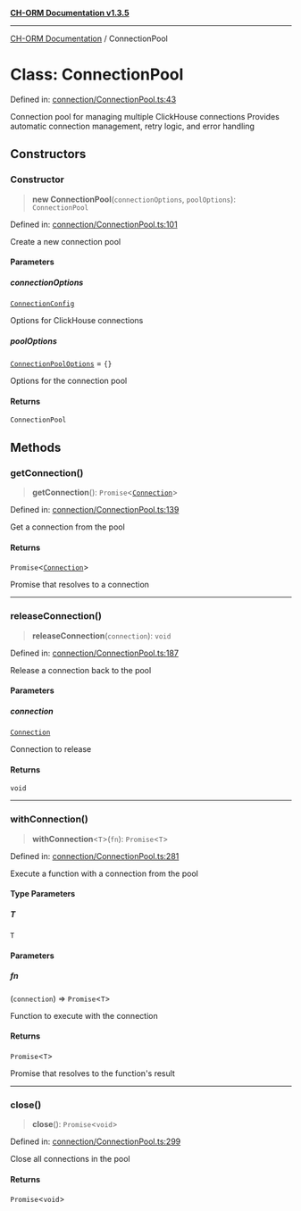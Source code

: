 [**CH-ORM Documentation v1.3.5**](../README.md)

***

[CH-ORM Documentation](../globals.md) / ConnectionPool

# Class: ConnectionPool

Defined in: [connection/ConnectionPool.ts:43](https://github.com/iarayan/ch-orm/blob/main/src/connection/ConnectionPool.ts#L43)

Connection pool for managing multiple ClickHouse connections
Provides automatic connection management, retry logic, and error handling

## Constructors

### Constructor

> **new ConnectionPool**(`connectionOptions`, `poolOptions`): `ConnectionPool`

Defined in: [connection/ConnectionPool.ts:101](https://github.com/iarayan/ch-orm/blob/main/src/connection/ConnectionPool.ts#L101)

Create a new connection pool

#### Parameters

##### connectionOptions

[`ConnectionConfig`](../interfaces/ConnectionConfig.md)

Options for ClickHouse connections

##### poolOptions

[`ConnectionPoolOptions`](../interfaces/ConnectionPoolOptions.md) = `{}`

Options for the connection pool

#### Returns

`ConnectionPool`

## Methods

### getConnection()

> **getConnection**(): `Promise`\<[`Connection`](Connection.md)\>

Defined in: [connection/ConnectionPool.ts:139](https://github.com/iarayan/ch-orm/blob/main/src/connection/ConnectionPool.ts#L139)

Get a connection from the pool

#### Returns

`Promise`\<[`Connection`](Connection.md)\>

Promise that resolves to a connection

***

### releaseConnection()

> **releaseConnection**(`connection`): `void`

Defined in: [connection/ConnectionPool.ts:187](https://github.com/iarayan/ch-orm/blob/main/src/connection/ConnectionPool.ts#L187)

Release a connection back to the pool

#### Parameters

##### connection

[`Connection`](Connection.md)

Connection to release

#### Returns

`void`

***

### withConnection()

> **withConnection**\<`T`\>(`fn`): `Promise`\<`T`\>

Defined in: [connection/ConnectionPool.ts:281](https://github.com/iarayan/ch-orm/blob/main/src/connection/ConnectionPool.ts#L281)

Execute a function with a connection from the pool

#### Type Parameters

##### T

`T`

#### Parameters

##### fn

(`connection`) => `Promise`\<`T`\>

Function to execute with the connection

#### Returns

`Promise`\<`T`\>

Promise that resolves to the function's result

***

### close()

> **close**(): `Promise`\<`void`\>

Defined in: [connection/ConnectionPool.ts:299](https://github.com/iarayan/ch-orm/blob/main/src/connection/ConnectionPool.ts#L299)

Close all connections in the pool

#### Returns

`Promise`\<`void`\>
